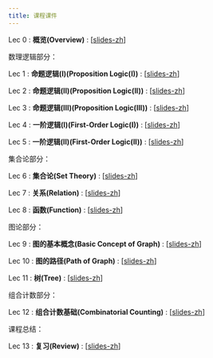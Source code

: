 ```yaml
---
title: 课程课件
---
```


Lec 0
: **概览(Overview)**
  :  \[[slides-zh](https://basics.sjtu.edu.cn/~yangqizhe/pdf/dm2025s/slides/DMLec0-handout.pdf)\]


数理逻辑部分：

Lec 1
: **命题逻辑(I)(Proposition Logic(I))**
  :  \[[slides-zh](https://basics.sjtu.edu.cn/~yangqizhe/pdf/dm2025s/slides/DMLec1-handout.pdf)\]

Lec 2
: **命题逻辑(II)(Proposition Logic(II))**
  :  \[[slides-zh](https://basics.sjtu.edu.cn/~yangqizhe/pdf/dm2025s/slides/DMLec2-handout.pdf)\]

Lec 3
: **命题逻辑(III)(Proposition Logic(III))**
  :  \[[slides-zh](https://basics.sjtu.edu.cn/~yangqizhe/pdf/dm2025s/slides/DMLec3-handout.pdf)\]

Lec 4
: **一阶逻辑(I)(First-Order Logic(I))**
  :  \[[slides-zh](https://basics.sjtu.edu.cn/~yangqizhe/pdf/dm2025s/slides/DMLec4-handout.pdf)\]

Lec 5
: **一阶逻辑(II)(First-Order Logic(II))**
  :  \[[slides-zh](https://basics.sjtu.edu.cn/~yangqizhe/pdf/dm2025s/slides/DMLec5-handout.pdf)\]


集合论部分：

Lec 6
: **集合论(Set Theory)**
  :  \[[slides-zh](https://basics.sjtu.edu.cn/~yangqizhe/pdf/dm2025s/slides/DMLec6-handout.pdf)\]

Lec 7
: **关系(Relation)**
  :  \[[slides-zh](https://basics.sjtu.edu.cn/~yangqizhe/pdf/dm2025s/slides/DMLec7-handout.pdf)\]

Lec 8
: **函数(Function)**
  :  \[[slides-zh](https://basics.sjtu.edu.cn/~yangqizhe/pdf/dm2025s/slides/DMLec8-handout.pdf)\]


图论部分：

Lec 9
: **图的基本概念(Basic Concept of Graph)**
  :  \[[slides-zh](https://basics.sjtu.edu.cn/~yangqizhe/pdf/dm2025s/slides/DMLec9-handout.pdf)\]

Lec 10
: **图的路径(Path of Graph)**
  :  \[[slides-zh](https://basics.sjtu.edu.cn/~yangqizhe/pdf/dm2025s/slides/DMLec10-handout.pdf)\]

Lec 11
: **树(Tree)**
  :  \[[slides-zh](https://basics.sjtu.edu.cn/~yangqizhe/pdf/dm2025s/slides/DMLec11-handout.pdf)\]


组合计数部分：

Lec 12
: **组合计数基础(Combinatorial Counting)**
  :  \[[slides-zh](https://basics.sjtu.edu.cn/~yangqizhe/pdf/dm2025s/slides/DMLec12-handout.pdf)\]


课程总结：

Lec 13
: **复习(Review)**
  :  \[[slides-zh](https://basics.sjtu.edu.cn/~yangqizhe/pdf/dm2025s/slides/DMLec13-handout.pdf)\]

